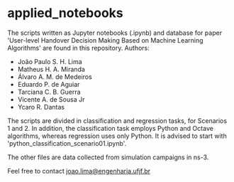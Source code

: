 # applied_notebooks
The scripts written as Jupyter notebooks (.ipynb) and database for paper 'User-level Handover Decision Making Based on Machine Learning Algorithms' are found in this repository.
Authors:
- João Paulo S. H. Lima
- Matheus H. A. Miranda
- Álvaro A. M. de Medeiros
- Eduardo P. de Aguiar
- Tarciana C. B. Guerra
- Vicente A. de Sousa Jr
- Ycaro R. Dantas
         
The scripts are divided in classification and regression tasks, for Scenarios 1 and 2.
In addition, the classification task employs Python and Octave algorithms, whereas regression uses only Python.
It is advised to start with 'python_classification_scenario01.ipynb'.

The other files are data collected from simulation campaigns in ns-3.

Feel free to contact joao.lima@engenharia.ufjf.br
